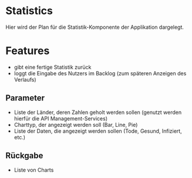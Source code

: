 # Statistics

Hier wird der Plan für die Statistik-Komponente der Applikation dargelegt.

# Features

  - gibt eine fertige Statistik zurück 
  - loggt die Eingabe des Nutzers im Backlog (zum späteren Anzeigen des Verlaufs)

## Parameter

- Liste der Länder, deren Zahlen geholt werden sollen (genutzt werden hierfür die API Management-Services)
- Charttyp, der angezeigt werden soll (Bar, Line, Pie)
- Liste der Daten, die angezeigt werden sollen (Tode, Gesund, Infiziert, etc.)

## Rückgabe

- Liste von Charts